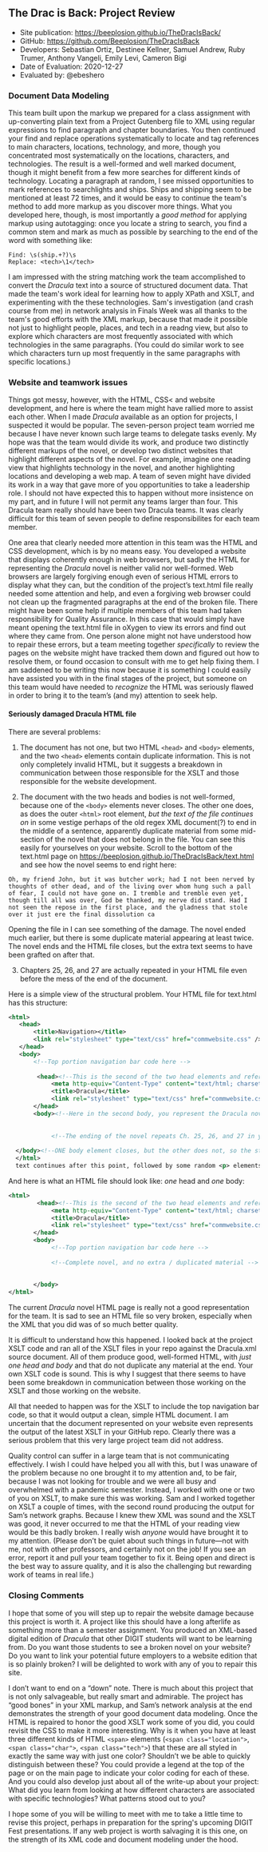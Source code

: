 ## The Drac is Back: Project Review

* Site publication: <https://beeplosion.github.io/TheDracIsBack/>
* GitHub: <https://github.com/Beeplosion/TheDracIsBack>
* Developers: Sebastian Ortiz, Destinee Kellner, Samuel Andrew, Ruby Trumer, Anthony Vangeli, Emily Levi, Cameron Bigi
* Date of Evaluation: 2020-12-27
* Evaluated by: @ebeshero

### Document Data Modeling
This team built upon the markup we prepared for a class assignment with up-converting plain text from a Project Gutenberg file to XML using regular expressions to find paragraph and chapter boundaries. You then continued your find and replace operations systematically to locate and tag references to main characters, locations, technology, and more, though you concentrated most systematically on the locations, characters, and technologies. The result is a well-formed and well marked document, though it might benefit from a few more searches for different kinds of technology. Locating a paragraph at random, I see missed opportunities to mark references to searchlights and ships. Ships and shipping seem to be mentioned at least 72 times, and it would be easy to continue the team's method to add more markup as you discover more things. What you developed here, though, is most importantly a *good method* for applying markup using autotagging: once you locate a string to search, you find a common stem and mark as much as possible by searching to the end of the word with something like: 

```
Find: \s(ship.+?)\s
Replace: <tech>\1</tech>
```

I am impressed with the string matching work the team accomplished to convert the *Dracula* text into a source of structured document data. That made the team's work ideal for learning how to apply XPath and XSLT, and experimenting with the these technologies. Sam's investigation (and crash course from me) in network analysis in Finals Week was all thanks to the team's good efforts with the XML markup, because that made it possible not just to highlight people, places, and tech in a readng view, but also to explore which characters are most frequently associated with which technologies in the same paragraphs. (You could do similar work to see which characters turn up most frequently in the same paragraphs with specific locations.)

### Website and teamwork issues
Things got messy, however, with the HTML, CSS< and website development, and here is where the team might have rallied more to assist each other. When I made *Dracula* available as an option for projects, I suspected it would be popular. The seven-person project team worried me because I have never known such large teams to delegate tasks evenly. My hope was that the team would divide its work, and produce two distinctly different markups of the novel, or develop two distinct websites that highlight different aspects of the novel. For example, imagine one reading view that highlights technology in the novel, and another highlighting locations and developing a web map. A team of seven might have divided its work in a way that gave more of you opportunities to take a leadership role. I should not have expected this to happen without more insistence on my part, and in future I will not permit any teams larger than four. This Dracula team really should have been two Dracula teams. It was clearly difficult for this team of seven people to define responsibilites for each team member. 

One area that clearly needed more attention in this team was the HTML and CSS development, which is by no means easy. You developed a website that displays coherently enough in web browsers, but sadly the HTML for representing the  *Dracula* novel is neither valid nor well-formed. Web browsers are largely forgiving enough even of serious HTML errors to display what they can, but the condition of the project’s text.html file really needed some attention and help, and even a forgiving web browser could not clean up the fragmented paragraphs at the end of the broken file. There might have been some help if multiple members of this team had taken responsibility for Quality Assurance. In this case that would simply have meant opening the text.html file in oXygen to view its errors and find out where they came from. One person alone might not have understood how to repair these errors, but a team meeting together *specifically* to review the pages on the website might have tracked them down and figured out how to resolve them, or found occasion to consult with me to get help fixing them. I am saddened to be writing this now because it is something I could easily have assisted you with in the final stages of the project, but someone on this team would have needed to *recognize* the HTML was seriously flawed in order to bring it to the team’s (and my) attention to seek help. 

#### Seriously damaged Dracula HTML file

There are several problems:

1) The document has not one, but two HTML `<head>` and `<body>` elements, and the two `<head>` elements contain duplicate information. This is not only completely invalid HTML, but it suggests a breakdown in communication between those responsible for the XSLT and those responsible for the website development. 

2) The document with the two heads and bodies is not well-formed, because one of the `<body>` elements never closes. The other one does, as does the outer `<html>` root element, *but the text of the file continues on* in some vestige perhaps of the old regex XML document(?) to end in the middle of a sentence, apparently duplicate material from some mid-section of the novel that does not belong in the file. You can see this easily for yourselves on your website. Scroll to the bottom of the text.html page on  <https://beeplosion.github.io/TheDracIsBack/text.html> and see how the novel seems to end right here:

```
Oh, my friend John, but it was butcher work; had I not been nerved by thoughts of other dead, and of the living over whom hung such a pall of fear, I could not have gone on. I tremble and tremble even yet, though till all was over, God be thanked, my nerve did stand. Had I not seen the repose in the first place, and the gladness that stole over it just ere the final dissolution ca
```

Opening the file in <oXygen/> I can see something of the damage. The novel ended much earlier, but there is some duplicate material appearing at least twice. The novel ends and the HTML file closes, but the extra text seems to have been grafted on after that.

3) Chapters 25, 26, and 27 are actually repeated in your HTML file even before the mess of the end of the document.

Here is a simple view of the structural problem. Your HTML file for text.html has this structure:

```xml
<html>
   <head>
       <title>Navigation></title>
       <link rel="stylesheet" type="text/css" href="commwebsite.css" />
   </head>
   <body>
       <!--Top portion navigation bar code here -->
   
        <head><!--This is the second of the two head elements and references the exact same CSS -->
            <meta http-equiv="Content-Type" content="text/html; charset=utf-8" />
            <title>Dracula</title>
            <link rel="stylesheet" type="text/css" href="commwebsite.css" />
       </head>
       <body><!--Here in the second body, you represent the Dracula novel -->
   
   
            <!--The ending of the novel repeats Ch. 25, 26, and 27 in your version. -->
            
  </body><!--ONE body element closes, but the other does not, so the structure of this file is not well-formed. -->
  </html>
  text continues after this point, followed by some random <p> elements, that end in a broken <p> with a half sentence. 
```

And here is what an HTML file should look like: *one* head and *one* body:

```xml
<html>
        <head><!--This is the second of the two head elements and references the exact same CSS -->
            <meta http-equiv="Content-Type" content="text/html; charset=utf-8" />
            <title>Dracula</title>
            <link rel="stylesheet" type="text/css" href="commwebsite.css" />
       </head>
       <body>
            <!--Top portion navigation bar code here -->
            
            <!--Complete novel, and no extra / duplicated material -->
       
       
       </body>
</html>
```

The current *Dracula* novel HTML page is really not a good representation for the team. It is sad to see an HTML file so very broken, especially when the XML that you did was of so much better quality. 

It is difficult to understand how this happened. I looked back at the project XSLT code and ran all of the XSLT files in your repo against the Dracula.xml source document. All of them produce good, well-formed HTML, with *just one head and body* and that do not duplicate any material at the end. Your own XSLT code is sound. This is why I suggest that there seems to have been some breakdown in communication between those working on the XSLT and those working on the website. 

All that needed to happen was for the XSLT to include the top navigation bar code, so that it would output a clean, simple HTML document. I am uncertain that the document represented on your website even represents the output of the latest XSLT in your GitHub repo. Clearly there was a serious problem that this very large project team did not address.

Quality control can suffer in a large team that is not communicating effectively. I wish I could have helped you all with this, but I was unaware of the problem because no one brought it to my attention and, to be fair, because I was not looking for trouble and we were all busy and overwhelmed with a pandemic semester. Instead, I worked with one or two of you on XSLT, to make sure this was working. Sam and I worked together on XSLT a couple of times, with the second round producing the output for Sam’s network graphs. Because I knew thew XML was sound and the XSLT was good, it never occurred to me that the HTML of your reading view would be this badly broken. I really wish *anyone* would have brought it to my attention. (Please don’t be quiet about such things in future—not with me, not with other professors, and certainly not on the job! If you see an error, report it and pull your team together to fix it. Being open and direct is the best way to assure quality, and it is also the challenging but rewarding work of teams in real life.)

### Closing Comments
I hope that some of you will step up to repair the website damage because this project is worth it. A project like this should have a long afterlife as something more than a semester assignment. You produced an XML-based digital edition of *Dracula* that other DIGIT students will want to be learning from. Do you want those students to see a broken novel on your website? Do you want to link your potential future employers to a website edition that is so plainly broken? I will be delighted to work with any of you to repair this site.

I don’t want to end on a “down” note. There is much about this project that is not only salvageable, but really smart and admirable. The project has “good bones” in your XML markup, and Sam’s network analysis at the end demonstrates the strength of your good document data modeling. Once the HTML is repaired to honor the good XSLT work some of you did, you could revisit the CSS to make it more interesting. Why is it when you have at least three different kinds of HTML `<span>` elements (`<span class="location">`, `<span class="char">`, `<span class="tech">`) that these are all styled in exactly the same way with just one color? Shouldn’t we be able to quickly distinguish between these? You could provide a legend at the top of the page or on the main page to indicate your color coding for each of these. And you could also develop just about all of the write-up about your project: What did you learn from looking at how different characters are associated with specific technologies? What patterns stood out to you? 

I hope some of you will be willing to meet with me to take a little time to revise this project, perhaps in preparation for the spring's upcoming DIGIT Fest presentations. If any web project is worth salvaging it is this one, on the strength of its XML code and document modeling under the hood. 
